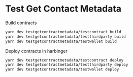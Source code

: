# Test Get Contact Metadata

Build contracts

```sh
yarn dev testgetcontractmetadata/testcontract build
yarn dev testgetcontractmetadata/testthirdparty build
yarn dev testgetcontractmetadata/testwallet build
```

Deploy contracts in harbinger

```sh
yarn dev testgetcontractmetadata/testcontract deploy
yarn dev testgetcontractmetadata/testthirdparty deploy
yarn dev testgetcontractmetadata/testwallet deploy
```
